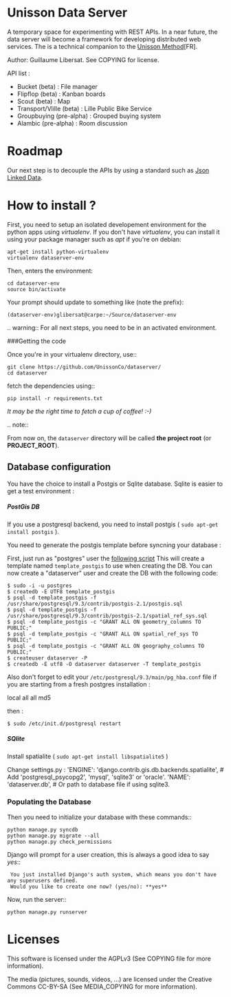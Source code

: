 Unisson Data Server
===================

A temporary space for experimenting with REST APIs.
In a near future, the data server will become a framework for developing distributed web services.
The is a technical companion to the [Unisson Method](http://unisson.co/fr/projectbc/)[FR].

Author: Guillaume Libersat. See COPYING for license.

API list :

- Bucket (beta) : File manager
- Flipflop (beta) : Kanban boards
- Scout (beta) : Map
- Transport/Vlille (beta) : Lille Public Bike Service
- Groupbuying (pre-alpha) : Grouped buying system
- Alambic (pre-alpha) : Room discussion


Roadmap
=======

Our next step is to decouple the APIs by using a standard such as [Json Linked Data](http://json-ld.org/).


How to install ?
================

First, you need to setup an isolated developement environment for the
python apps using *virtualenv*. If you don't have *virtualenv*, you can
install it using your package manager such as *apt* if you're on
debian:

    apt-get install python-virtualenv
    virtualenv dataserver-env

Then, enters the environment:

    cd dataserver-env
    source bin/activate
  
Your prompt should update to something like (note the prefix):

    (dataserver-env)glibersat@carpe:~/Source/dataserver-env
    
.. warning:: For all next steps, you need to be in an activated environment.
  
  
###Getting the code


Once you're in your virtualenv directory, use::

    git clone https://github.com/UnissonCo/dataserver/
    cd dataserver
  
fetch the dependencies using::

    pip install -r requirements.txt
  
*It may be the right time to fetch a cup of coffee! :-)*

.. note::

  From now on, the ``dataserver`` directory will be called **the project root** (or **PROJECT_ROOT**).


Database configuration
---

You have the choice to install a Postgis or Sqlite database. Sqlite is easier to get a test environment :

##### PostGis DB
If you use a postgresql backend, you need to install postgis ( `sudo apt-get install postgis` ).

You need to generate the postgis template before syncning your database :

First, just run as "postgres" user the [following script](https://github.com/JoshData/boundaries_us/blob/master/misc/create_template_postgis-debian.sh)
This will create a template named `template_postgis` to use when creating the DB. You can now create a "dataserver" user and 
create the DB with the following code:


    $ sudo -i -u postgres
    $ createdb -E UTF8 template_postgis
    $ psql -d template_postgis -f /usr/share/postgresql/9.3/contrib/postgis-2.1/postgis.sql
    $ psql -d template_postgis -f /usr/share/postgresql/9.3/contrib/postgis-2.1/spatial_ref_sys.sql
    $ psql -d template_postgis -c "GRANT ALL ON geometry_columns TO PUBLIC;"
    $ psql -d template_postgis -c "GRANT ALL ON spatial_ref_sys TO PUBLIC;"
    $ psql -d template_postgis -c "GRANT ALL ON geography_columns TO PUBLIC;"
    $ createuser dataserver -P
    $ createdb -E utf8 -O dataserver dataserver -T template_postgis


Also don't forget to edit your `/etc/postgresql/9.3/main/pg_hba.conf` file if you are starting from a fresh postgres installation :


   local   all             all       md5
  
  
then :


    $ sudo /etc/init.d/postgresql restart
  
  
  
#####  SQlite 
Install spatialite ( `sudo apt-get install libspatialite5` )

Change settings.py : 
  'ENGINE': 'django.contrib.gis.db.backends.spatialite', # Add 'postgresql_psycopg2', 'mysql', 'sqlite3' or 'oracle'.
  'NAME': 'dataserver.db',                      # Or path to database file if using sqlite3.


### Populating the Database


Then you need to initialize your database with these commands::

    python manage.py syncdb 
    python manage.py migrate --all
    python manage.py check_permissions


Django will prompt for a user creation, this is always a good idea to say *yes*::

     You just installed Django's auth system, which means you don't have any superusers defined.
     Would you like to create one now? (yes/no): **yes**


Now, run the server::

    python manage.py runserver


Licenses
========

This software is licensed under the AGPLv3 (See COPYING file for more information).

The media (pictures, sounds, videos, ...) are licensed under the Creative Commons CC-BY-SA (See MEDIA_COPYING for more information).
